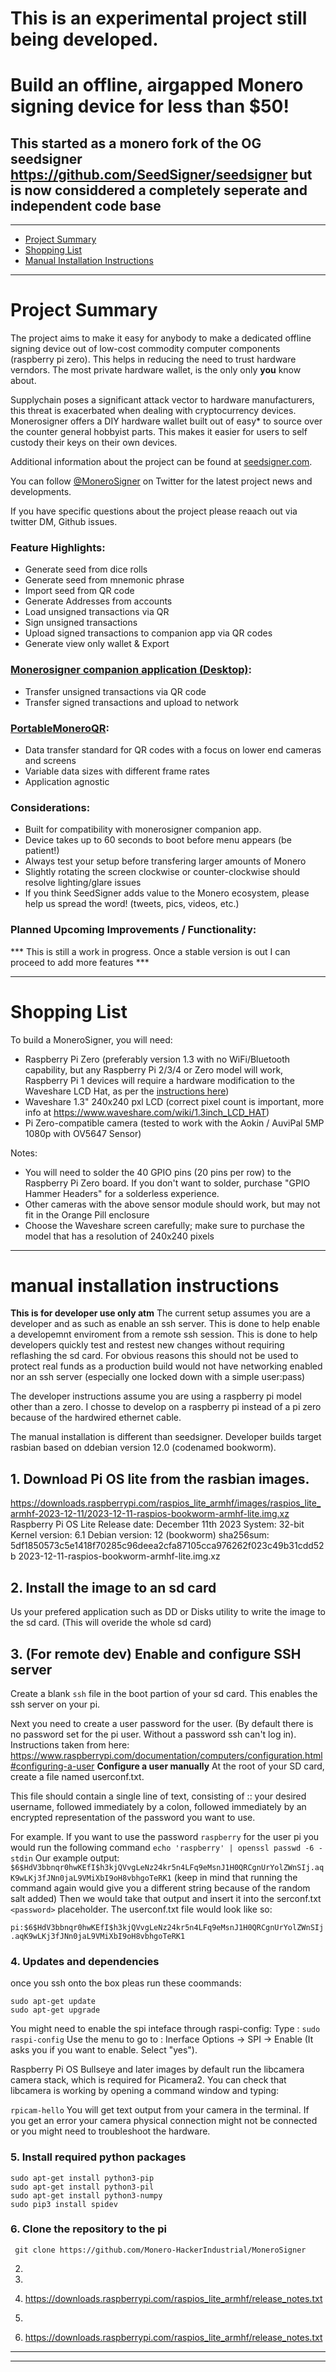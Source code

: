 # This is an experimental project still being developed. 

# Build an offline, airgapped Monero signing device for less than $50!
## This started as a monero fork of the OG seedsigner  https://github.com/SeedSigner/seedsigner but is now considdered a completely seperate and independent code base

---------------

* [Project Summary](#project-summary)
* [Shopping List](#shopping-list)
* [Manual Installation Instructions](#manual-installation-instructions)


---------------

# Project Summary
The project aims to make it easy for anybody to make a dedicated offline signing device out of low-cost commodity computer components (raspberry pi zero). This helps in reducing the need to trust hardware verndors. The most private hardware wallet, is the only only **you** know about.

Supplychain poses a significant attack vector to hardware manufacturers, this threat is exacerbated when dealing with cryptocurrency devices. Monerosigner offers a DIY hardware wallet built out of easy* to source over the counter general hobbyist parts. This makes it easier for users to self custody their keys on their own devices.


Additional information about the project can be found at [seedsigner.com](https://monerosigner.com).

You can follow [@MoneroSigner](https://twitter.com/MoneroSigner) on Twitter for the latest project news and developments.

If you have specific questions about the project please reaach out via twitter DM, Github issues.

### Feature Highlights:
* Generate seed from dice rolls
* Generate seed from mnemonic phrase
* Import seed from QR code
* Generate Addresses from accounts
* Load unsigned transactions via QR
* Sign unsigned transactions
* Upload signed transactions to companion app via QR codes
* Generate view only wallet & Export

### [Monerosigner companion application (Desktop)](https://github.com/Monero-HackerIndustrial/MoneroSigner-Companion):

* Transfer unsigned transactions via QR code
* Transfer signed transactions and upload to network

### [PortableMoneroQR](https://github.com/Monero-HackerIndustrial/PortableMoneroQR):

* Data transfer standard for QR codes with a focus on lower end cameras and screens
* Variable data sizes with different frame rates
* Application agnostic


### Considerations:
* Built for compatibility with monerosigner companion app.
* Device takes up to 60 seconds to boot before menu appears (be patient!)
* Always test your setup before transfering larger amounts of Monero
* Slightly rotating the screen clockwise or counter-clockwise should resolve lighting/glare issues
* If you think SeedSigner adds value to the Monero ecosystem, please help us spread the word! (tweets, pics, videos, etc.)

### Planned Upcoming Improvements / Functionality:
*** This is still a work in progress. Once a stable version is out I can proceed
to add more features ***

---------------

# Shopping List

To build a MoneroSigner, you will need:

* Raspberry Pi Zero (preferably version 1.3 with no WiFi/Bluetooth capability, but any Raspberry Pi 2/3/4 or Zero model will work, Raspberry Pi 1 devices will require a hardware modification to the Waveshare LCD Hat, as per the [instructions here](./docs/legacy_hardware.md))
* Waveshare 1.3" 240x240 pxl LCD (correct pixel count is important, more info at https://www.waveshare.com/wiki/1.3inch_LCD_HAT)
* Pi Zero-compatible camera (tested to work with the Aokin / AuviPal 5MP 1080p with OV5647 Sensor)

Notes:
* You will need to solder the 40 GPIO pins (20 pins per row) to the Raspberry Pi Zero board. If you don't want to solder, purchase "GPIO Hammer Headers" for a solderless experience.
* Other cameras with the above sensor module should work, but may not fit in the Orange Pill enclosure
* Choose the Waveshare screen carefully; make sure to purchase the model that has a resolution of 240x240 pixels

---------------

# manual installation instructions

**This is for developer use only atm**
The current setup assumes you are a developer and as such as enable an ssh server. This is done to help enable a developemnt enviroment from a remote ssh session. 
This is done to help developers quickly test and restest new changes without requiring reflashing the sd card. For obvious reasons this should not be used to protect real funds as a production build
would not have networking enabled nor an ssh server (especially one locked down with a simple user:pass) 

The developer instructions assume you are using a raspberry pi model other than a zero. I chosse to develop on a raspberry pi instead of a pi zero because of the hardwired ethernet cable. 

The manual installation is different than seedsigner. Developer builds target rasbian based on ddebian version 12.0 (codenamed bookworm). 

## 1. Download Pi OS lite from the rasbian images.
https://downloads.raspberrypi.com/raspios_lite_armhf/images/raspios_lite_armhf-2023-12-11/2023-12-11-raspios-bookworm-armhf-lite.img.xz
Raspberry Pi OS Lite
Release date: December 11th 2023
System: 32-bit
Kernel version: 6.1
Debian version: 12 (bookworm)
sha256sum: 5df1850573c5e1418f70285c96deea2cfa87105cca976262f023c49b31cdd52b  2023-12-11-raspios-bookworm-armhf-lite.img.xz

## 2. Install the image to an sd card 
Us your prefered application such as DD or Disks utility to write the image to the sd card. (This will overide the whole sd card)

## 3. (For remote dev) Enable and configure SSH server 

Create a blank ```ssh``` file in the boot partion of your sd card. This enables the ssh server on your pi. 

Next you need to create a user password for the user. (By default there is no password set for the pi user. Without a password ssh can't log in). 
Instructions taken from here: 
https://www.raspberrypi.com/documentation/computers/configuration.html#configuring-a-user
**Configure a user manually**
At the root of your SD card, create a file named userconf.txt.

This file should contain a single line of text, consisting of <username>:<password>: your desired username, followed immediately by a colon, followed immediately by an encrypted representation of the password you want to use.


For example. If you want to use the password ```raspberry``` for the user pi you would run the following command 
```echo 'raspberry' | openssl passwd -6 -stdin``` 
Our example output: ```$6$HdV3bbnqr0hwKEfI$h3kjQVvgLeNz24kr5n4LFq9eMsnJ1H0QRCgnUrYolZWnSIj.aqK9wLKj3fJNn0jaL9VMiXbI9oH8vbhgoTeRK1``` (keep in mind that running the command again would give you a different string because of the random salt added)
Then we would take that output and insert it into the serconf.txt ```<password>``` placeholder. 
The userconf.txt file would look like so: 

```pi:$6$HdV3bbnqr0hwKEfI$h3kjQVvgLeNz24kr5n4LFq9eMsnJ1H0QRCgnUrYolZWnSIj.aqK9wLKj3fJNn0jaL9VMiXbI9oH8vbhgoTeRK1```
### 4. Updates and dependencies 
once you ssh onto the box pleas run these coommands:
```
sudo apt-get update
sudo apt-get upgrade
```
You might need to enable the spi inteface through raspi-config:
Type : ```sudo raspi-config```
Use the menu to go to : Inerface Options -> SPI -> Enable (It asks you if you want to enable. Select "yes"). 


Raspberry Pi OS Bullseye and later images by default run the libcamera camera stack, which is required for Picamera2.
You can check that libcamera is working by opening a command window and typing:

```rpicam-hello```
You will get text output from your camera in the terminal. If you get an error your camera physical connection might not be connected or you might need to troubleshoot the hardware. 

### 5. Install required python packages 

```
sudo apt-get install python3-pip
sudo apt-get install python3-pil
sudo apt-get install python3-numpy
sudo pip3 install spidev
```
### 6. Clone the repository to the pi 

``` git clone https://github.com/Monero-HackerIndustrial/MoneroSigner```





2. 
3. 
4.   https://downloads.raspberrypi.com/raspios_lite_armhf/release_notes.txt


5. 
6. https://downloads.raspberrypi.com/raspios_lite_armhf/release_notes.txt

---

---
